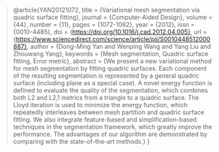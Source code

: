 > @article{YAN20121072,
title = {Variational mesh segmentation via quadric surface fitting},
journal = {Computer-Aided Design},
volume = {44},
number = {11},
pages = {1072-1082},
year = {2012},
issn = {0010-4485},
doi = {https://doi.org/10.1016/j.cad.2012.04.005},
url = {https://www.sciencedirect.com/science/article/pii/S0010448512000887},
author = {Dong-Ming Yan and Wenping Wang and Yang Liu and Zhouwang Yang},
keywords = {Mesh segmentation, Quadric surface fitting, Error metric},
abstract = {We present a new variational method for mesh segmentation by fitting quadric surfaces. Each component of the resulting segmentation is represented by a general quadric surface (including plane as a special case). A novel energy function is defined to evaluate the quality of the segmentation, which combines both L2 and L2,1 metrics from a triangle to a quadric surface. The Lloyd iteration is used to minimize the energy function, which repeatedly interleaves between mesh partition and quadric surface fitting. We also integrate feature-based and simplification-based techniques in the segmentation framework, which greatly improve the performance. The advantages of our algorithm are demonstrated by comparing with the state-of-the-art methods.}
}